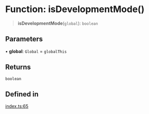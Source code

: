 # Function: isDevelopmentMode()

> **isDevelopmentMode**(`global`): `boolean`

## Parameters

• **global**: `Global` = `globalThis`

## Returns

`boolean`

## Defined in

[index.ts:65](https://github.com/andreisergiu98/baeta/blob/277f62f15bfdecc05d507a84e60b62e5bc08a747/packages/util-env/index.ts#L65)
